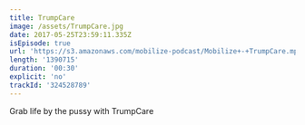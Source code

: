```yaml
---
title: TrumpCare
image: /assets/TrumpCare.jpg
date: 2017-05-25T23:59:11.335Z
isEpisode: true
url: 'https://s3.amazonaws.com/mobilize-podcast/Mobilize+-+TrumpCare.mp3'
length: '1390715'
duration: '00:30'
explicit: 'no'
trackId: '324528789'
---
```

Grab life by the pussy with TrumpCare

